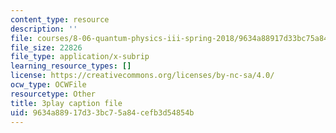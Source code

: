 ```yaml
---
content_type: resource
description: ''
file: courses/8-06-quantum-physics-iii-spring-2018/9634a88917d33bc75a84cefb3d54854b_ZzUkt-UQCX8.srt
file_size: 22826
file_type: application/x-subrip
learning_resource_types: []
license: https://creativecommons.org/licenses/by-nc-sa/4.0/
ocw_type: OCWFile
resourcetype: Other
title: 3play caption file
uid: 9634a889-17d3-3bc7-5a84-cefb3d54854b
---
```

